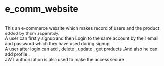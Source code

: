 # e_comm_website
<br>
This an e-commerce website which makes record of users and the product added by them separately.
<br>
A user can firstly signup and then Login to the same account by their email and password which they have used during signup.
<br>
A user after login can add , delete , update , get products .And also he can add profile .
<br>
JWT authorization is also used to make the access secure .
